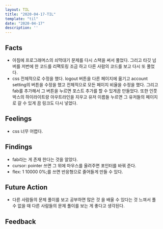 ```yaml
---
layout: TIL
title: "2020-04-17-TIL"
template: "til"
date: "2020-04-17"
description: ''
---
```


## Facts

- 아침에 프로그래머스의 쇠막대기 문제를 다시 스택을 써서 풀었다. 그리고 타깃 넘버를 저번에 한 코드를 리팩토링 조금 하고 다른 사람의 코드를 보고 다시 또 풀었다.
- css 전체적으로 수정을 했다. logout 버튼을 다른 페이지에 옮기고 account setting의 버튼을 수정을 했고 전체적으로 모든 페이지 비율을 수정을 했다. 그리고 fab를 추가해서 그 버튼을 누르면 포스트 추가를 할 수 있게끔 만들었다. 또한 인풋 박스의 하이라이트랑 아우트라인을 지우고 유저 이름들 누르면 그 유저들의 페이지로 갈 수 있게 끔 링크도 다시 넣었다.

## Feelings

- css 너무 어렵다.

## Findings

- fab라는 게 존재 한다는 것을 알았다.
- cursor: pointer 쓰면 그 위에 마우스를 올려주면 포인터를 바꿔 준다. 
- flex: 1 10000 0%;를 쓰면 반응형으로 줄어들게 만들 수 있다. 

## Future Action

- 다른 사람들의 문제 풀이를 보고 공부하면 많은 것 을 배울 수 있다는 것 느껴서 풀 수 없을 때 다른 사람들의 문제 풀이를 보는 게 좋다고 생각된다.

## Feedback
